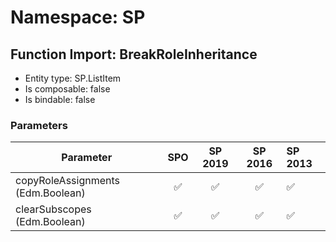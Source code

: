 # Namespace: SP

## Function Import: BreakRoleInheritance

- Entity type: SP.ListItem
- Is composable: false
- Is bindable: false

### Parameters

Parameter | SPO | SP 2019 | SP 2016 | SP 2013
----------|:---:|:-------:|:-------:|:-------
copyRoleAssignments (Edm.Boolean) | ✅ | ✅ | ✅ | ✅
clearSubscopes (Edm.Boolean) | ✅ | ✅ | ✅ | ✅